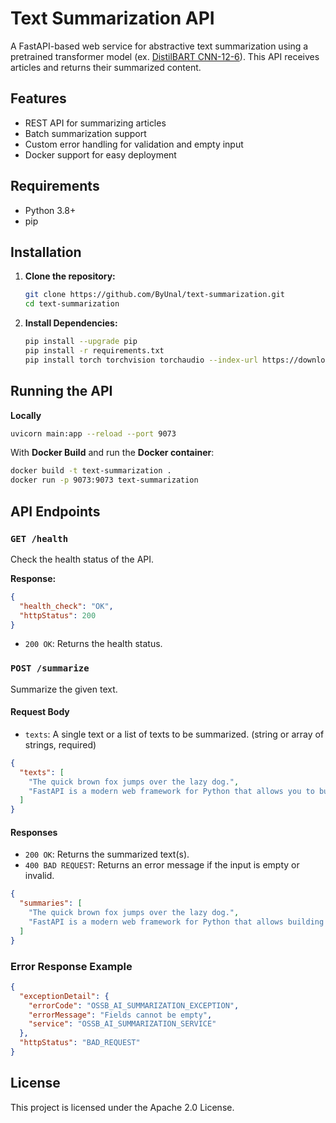 # Text Summarization API

A FastAPI-based web service for abstractive text summarization using a pretrained transformer model (ex. [DistilBART CNN-12-6](https://huggingface.co/sshleifer/distilbart-cnn-12-6)). This API receives articles and returns their summarized content.

## Features

- REST API for summarizing articles
- Batch summarization support
- Custom error handling for validation and empty input
- Docker support for easy deployment

## Requirements

- Python 3.8+
- pip

## Installation

1. **Clone the repository:**
   ```sh
   git clone https://github.com/ByUnal/text-summarization.git
   cd text-summarization
   ```

2. **Install Dependencies:**
    ```sh
    pip install --upgrade pip
    pip install -r requirements.txt
    pip install torch torchvision torchaudio --index-url https://download.pytorch.org/whl/cpu
    ```

## Running the API

**Locally**
```sh 
uvicorn main:app --reload --port 9073
```

With **Docker Build** and run the **Docker container**:
```sh 
docker build -t text-summarization .
docker run -p 9073:9073 text-summarization
```

## API Endpoints

### `GET /health`

Check the health status of the API.

**Response:**
```json
{
  "health_check": "OK",
  "httpStatus": 200
}
```
- `200 OK`: Returns the health status.

### `POST /summarize`

Summarize the given text.

#### Request Body

- `texts`: A single text or a list of texts to be summarized. (string or array of strings, required)
```json
{
  "texts": [
    "The quick brown fox jumps over the lazy dog.",
    "FastAPI is a modern web framework for Python that allows you to build APIs quickly with automatic interactive documentation."
  ]
}
```

#### Responses

- `200 OK`: Returns the summarized text(s).
- `400 BAD REQUEST`: Returns an error message if the input is empty or invalid.
```json
{
  "summaries": [
    "The quick brown fox jumps over the lazy dog.",
    "FastAPI is a modern web framework for Python that allows building APIs quickly."
  ]
}
```

### Error Response Example

```json
{
  "exceptionDetail": {
    "errorCode": "OSSB_AI_SUMMARIZATION_EXCEPTION",
    "errorMessage": "Fields cannot be empty",
    "service": "OSSB_AI_SUMMARIZATION_SERVICE"
  },
  "httpStatus": "BAD_REQUEST"
}
```

## License
This project is licensed under the Apache 2.0 License.
